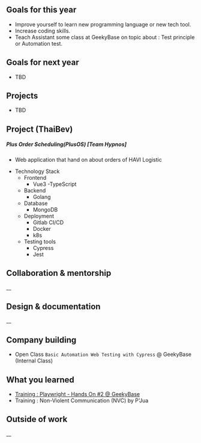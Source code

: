 ## Goals for this year

* Improve yourself to learn new programming language or new tech tool.
* Increase coding skills.
* Teach Assistant some class at GeekyBase on topic about : Test principle or Automation test.

## Goals for next year

* TBD

## Projects

* TBD

## Project (ThaiBev)

##### Plus Order Scheduling(PlusOS) [Team Hypnos]
* Web application that hand on about orders of HAVI Logistic

- Technology Stack
    - Frontend
        - Vue3
        -TypeScript
    - Backend
        - Golang
    - Database
        - MongoDB
    - Deployment
        - Gitlab CI/CD
        - Docker
        - k8s
    - Testing tools
        - Cypress
        - Jest

## Collaboration & mentorship
__

## Design & documentation
__

## Company building

* Open Class `Basic Automation Web Testing with Cypress` @ GeekyBase (Internal Class)

## What you learned

* [Training : Playwright - Hands On #2 @ GeekyBase](https://drive.google.com/file/d/16F0mAgLFq7ZDWE9-hI7vAutN4S4avV_H/view?usp=drive_link)
* Training : Non-Violent Communication (NVC) by P'Jua

## Outside of work
__